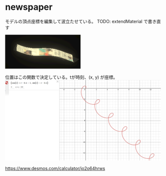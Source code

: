 # newspaper
モデルの頂点座標を編集して波立たせている。
TODO: extendMaterial で書き直す

![](/docs/figures/newspaper.png)

位置はこの関数で決定している。tが時刻、(x, y) が座標。
![](/docs/figures/newspaper_position.png)

https://www.desmos.com/calculator/jo2o64hrws

